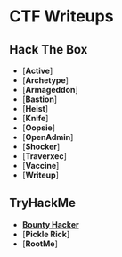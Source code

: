 # CTF Writeups

## Hack The Box
* [**Active**]
* [**Archetype**]
* [**Armageddon**]
* [**Bastion**]
* [**Heist**]
* [**Knife**]
* [**Oopsie**]
* [**OpenAdmin**]
* [**Shocker**]
* [**Traverxec**]
* [**Vaccine**]
* [**Writeup**]

## TryHackMe
* [**Bounty Hacker**](https://github.com/rafaelbaldasso/CTF-Writeups/blob/main/TryHackMe/Bounty-Hacker.md)
* [**Pickle Rick**]
* [**RootMe**]
